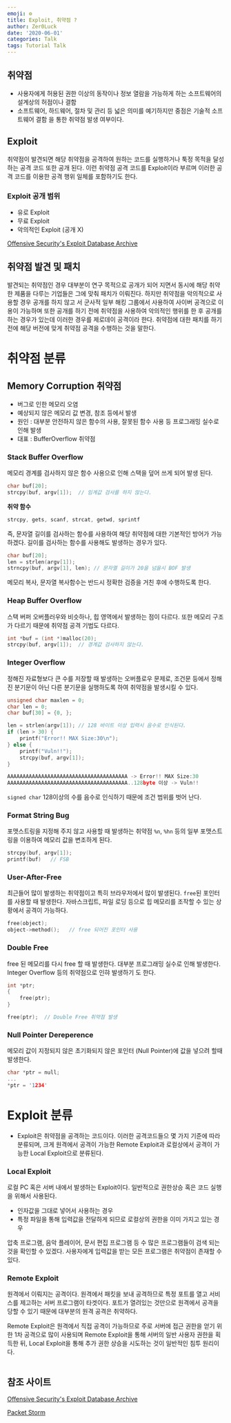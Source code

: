 ```yaml
---
emoji: ⚙
title: Exploit, 취약점 ?
author: Zer0Luck
date: '2020-06-01'
categories: Talk
tags: Tutorial Talk
---
```

## 취약점

- 사용자에게 허용된 권한 이상의 동작이나 정보 열람을 가능하게 하는 소프트웨어의 설계상의 허점이나 결함
- 소프트웨어, 하드웨어, 절차 및 관리 등 넓은 의미를 예기하지만 중점은 기술적 소프트웨어 결함 을 통한 취약점 발생 여부이다.

## Exploit

취약점이 발견되면 해당 취약점을 공격하여 원하는 코드를 실행하거나 툭정 목적을 달성하는 공격 코드 또한 공개 된다. 이런 취약점 공격 코드를 Exploit이라 부르며 이러한 공격 코드를 이용한 공격 행위 일체를 포함하기도 한다.

### Exploit 공개 범위

- 유로 Exploit
- 무료 Exploit
- 악의적인 Exploit (공개 X)

[Offensive Security's Exploit Database Archive](https://www.exploit-db.com/)

## 취약점 발견 및 패치

발견되는 취약점인 경우 대부분이 연구 목적으로 공개가 되어 지면서 동시에 해당 취약한 제품을 다루는 기업들은 그에 맞춰 패치가 이뤄진다. 하지만 취약점을 악의적으로 사용할 경우 공개를 하지 않고 서 군사적 일부 해킹 그룹에서 사용하여 사이버 공격으로 이용이 가능하며 또한 공개를 하기 전에 취약점을 사용하여 악의적인 행위를 한 후 공개를 하는 경우가 있는데 이러한 경우를 제로데이 공격이라 한다. 취약점에 대한 패치를 하기 전에 해당 버전에 맞게 취약점 공격을 수행하는 것을 말한다.

# 취약점 분류

## Memory Corruption 취약점

- 버그로 인한 메모리 오염
- 예상되지 않은 메모리 값 변경, 참조 등에서 발생
- 원인 : 대부분 안전하지 않은 함수의 사용, 잘못된 함수 사용 등 프로그래밍 실수로 인해 발생
- 대표 : BufferOverflow 취약점

### Stack Buffer Overflow

메모리 경계를 검사하지 않은 함수 사용으로 인해 스택을 덮어 쓰게 되어 발생 된다.

```c
char buf[20];
strcpy(buf, argv[1]);  // 임계값 검사를 하지 않는다.
```

**취약 함수**

```c
strcpy, gets, scanf, strcat, getwd, sprintf
```

즉, 문자열 길이를 검사하는 함수를 사용하여 해당 취약점에 대한 기본적인 방어가 가능하겠다. 길이를 검사하는 함수를 사용해도 발생하는 경우가 있다.

```c
char buf[20];
len = strlen(argv[1]);
strncpy(buf, argv[1], len); // 문자열 길이가 20을 넘을시 BOF 발생
```

메모리 복사, 문자열 복사함수는 반드시 정확한 검증을 거친 후에 수행하도록 한다.

### Heap Buffer Overflow

스택 버퍼 오버플러우와 비슷하나, 힙 영역에서 발생하는 점이 다르다. 또한 메모리 구조가 다르기 때문에 취약점 공격 기법도 다르다.

```c
int *buf = (int *)malloc(20);
strcpy(buf, argv[1]);  // 경계값 검사하지 않는다.
```

### Integer Overflow

정해진 자료형보다 큰 수를 저장할 때 발생하는 오버플로우 문제로, 조건문 등에서 정해진 분기문이 아닌 다른 분기문을 실행하도록 하여 취약점을 발생시킬 수 있다.

```c
unsigned char maxlen = 0;
char len = 0;
char buf[30] = {0, };

len = strlen(argv[1]); // 128 바이트 이상 입력시 음수로 인식된다.
if (len > 30) {
	printf("Error!! MAX Size:30\n");
} else {
	printf("Vuln!!");
	strcpy(buf, argv[1]);
}
```

```c
AAAAAAAAAAAAAAAAAAAAAAAAAAAAAAAAAAAAAAA -> Error!! MAX Size:30
AAAAAAAAAAAAAAAAAAAAAAAAAAAAAAAAAAAAAAA..128byte 이상 -> Vuln!!
```

`signed char` 128이상의 수를 음수로 인식하기 때문에 조건 범위를 벗어 난다. 

### Format String Bug

포맷스트링을 지정해 주지 않고 사용할 때 발생하는 취약점 `%n`, `%hn` 등의 일부 포맷스트링을 이용하여 메모리 값을 변조하게 된다.

```c
strcpy(buf, argv[1]);
printf(buf)   // FSB
```

### User-After-Free

최근들어 많이 발생하는 취약점이고 특히 브라우저에서 많이 발생된다. `free`된 포인터를 사용할 때 발생한다. 자바스크립트, 파일 로딩 등으로 힙 메모리를 조작할 수 있는 상황에서 공격이 가능하다.

```c
free(object);
object->method();   // free 되어진 포인터 사용
```

### Double Free

free 된 메모리를 다시 free 할 때 발생한다. 대부분 프로그래밍 실수로 인해 발생한다. Integer Overflow 등의 취약점으로 인햐 발생하기 도 한다.

```c
int *ptr;
{
	free(ptr);
}

free(ptr);  // Double Free 취약점 발생
```

### Null Pointer Dereperence

메모리 값이 지정되지 않은 초기화되지 않은 포인터 (Null Pointer)에 값을 넣으려 할때 발생한다.

```c
char *ptr = null;
...
*ptr = '1234'
```

# Exploit 분류

- Exploit은 취약점을 공격하는 코드이다. 이러한 공격코드들으 몇 가지 기준에 따라 분류되며, 크게 원격에서 공격이 가능한 Remote Exploit과 로컬상에서 공격이 가능한 Local Exploit으로 분류된다.

### Local Exploit

로컬 PC 혹은 서버 내에서 발생하는 Exploit이다. 일반적으로 권한상승 혹은 코드 실행을 위해서 사용된다.

- 인자값을 그대로 넣어서 사용하는 경우
- 특정 파일을 통해 입력값을 전달하게 되므로 로컬상의 권한을 이미 가지고 있는 경우

압축 프로그램, 음악 플레이어, 문서 편집 프로그램 등 수 많은 프로그램들이 검색 되는 것을 확인할 수 있겠다. 사용자에게 입력값을 받는 모든 프로그램은 취약점이 존재할 수 있다.

### Remote Exploit

원격에서 이뤄지는 공격이다. 원격에서 패킷을 보내 공격하므로 특정 포트를 열고 서비스를 제고하는 서버 프로그램이 타겟이다.  포트가 열려있는 것만으로 원격에서 공격을 당할 수 있기 때문에 대부분의 원격 공격은 취약하다.


Remote Exploit은 원격에서 직접 공격이 가능하므로 주로 서버에 접근 권한을 얻기 위한 1차 공격으로 많이 사용되며 Remote Exploit을 통해 서버의 일반 사용자 권한을 획득한 뒤, Local Exploit을 통해 추가 권한 상승을 시도하는 것이 일반적인 침투 원리이다.

```toc
```

## 참조 사이트
[Offensive Security's Exploit Database Archive](http://exploit-db.com)

[Packet Storm](http://packetstormsecurity.com)

[](http://securityfocus.com)